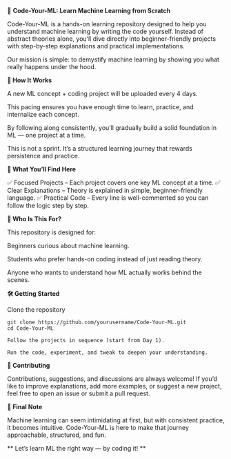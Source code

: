 🚀 **Code-Your-ML: Learn Machine Learning from Scratch**

Code-Your-ML is a hands-on learning repository designed to help you understand machine learning by writing the code yourself. Instead of abstract theories alone, you’ll dive directly into beginner-friendly projects with step-by-step explanations and practical implementations.

Our mission is simple: to demystify machine learning by showing you what really happens under the hood.

**📌 How It Works**

A new ML concept + coding project will be uploaded every 4 days.

This pacing ensures you have enough time to learn, practice, and internalize each concept.

By following along consistently, you’ll gradually build a solid foundation in ML — one project at a time.

This is not a sprint. It’s a structured learning journey that rewards persistence and practice.

**📂 What You’ll Find Here**

✅ Focused Projects – Each project covers one key ML concept at a time.
✅ Clear Explanations – Theory is explained in simple, beginner-friendly language.
✅ Practical Code – Every line is well-commented so you can follow the logic step by step.

**🎯 Who Is This For?**

This repository is designed for:

Beginners curious about machine learning.

Students who prefer hands-on coding instead of just reading theory.

Anyone who wants to understand how ML actually works behind the scenes.

**🛠️ Getting Started**

Clone the repository

    git clone https://github.com/yourusername/Code-Your-ML.git
    cd Code-Your-ML

    Follow the projects in sequence (start from Day 1).

    Run the code, experiment, and tweak to deepen your understanding.

**🌱 Contributing**

Contributions, suggestions, and discussions are always welcome!
If you’d like to improve explanations, add more examples, or suggest a new project, feel free to open an issue or submit a pull request.

**📢 Final Note**

Machine learning can seem intimidating at first, but with consistent practice, it becomes intuitive.
Code-Your-ML is here to make that journey approachable, structured, and fun.

**
Let’s learn ML the right way — by coding it!
**











